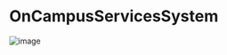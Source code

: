 # OnCampusServicesSystem
![image](https://github.com/GrainedCube2214/OnCampusServicesSystem/assets/112897664/a7811d50-1c2f-4a22-9163-fe761a2bd85d)
